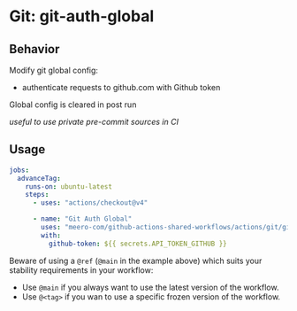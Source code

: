 # Git: git-auth-global

## Behavior

Modify git global config:
  - authenticate requests to github.com with Github token

Global config is cleared in post run

_useful to use private pre-commit sources in CI_

## Usage

```yaml
jobs:
  advanceTag:
    runs-on: ubuntu-latest
    steps:
      - uses: "actions/checkout@v4"

      - name: "Git Auth Global"
        uses: "meero-com/github-actions-shared-workflows/actions/git/git-auth-global@main"
        with:
          github-token: ${{ secrets.API_TOKEN_GITHUB }}
```

Beware of using a `@ref` (`@main` in the example above) which suits your stability requirements in your workflow:

* Use `@main` if you always want to use the latest version of the workflow.
* Use `@<tag>` if you wan to use a specific frozen version of the workflow.

